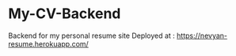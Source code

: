 # My-CV-Backend
Backend for my personal resume site
Deployed at : https://nevyan-resume.herokuapp.com/
